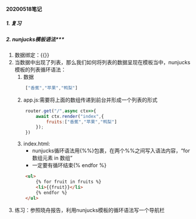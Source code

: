 #### 20200518笔记

##### 1. 复习
##### 2. nunjucks模板语法***

1. 数据绑定：{{}}
2. 当数据中出现了列表，那么我们如何将列表的数据呈现在模板当中，nunjucks模板的列表循环语法：
    1. 数据
    ```javascript
        ["香蕉","苹果","鸭梨"]
    ```
    2. app.js:需要将上面的数组传递到前台并形成一个列表的形式
    ```javascript
        router.get("/",async ctx=>{
            await ctx.render("index",{
                fruits:["香蕉","苹果","鸭梨"]
            });
        })
    ```
    3. index.html:
        * nunjucks循环语法用{%%}包裹，在两个%%之间写入语法内容，“for 数组元素 in 数组”
        * 一定要有循环结束{% endfor %}
    ```html
        <ul>
            {% for fruit in fruits %}
            <li>{{fruit}}</li>
            {% endfor %}
        </ul>
    ```
3. 练习：参照晓舟报告，利用nunjucks模板的循环语法写一个导航栏